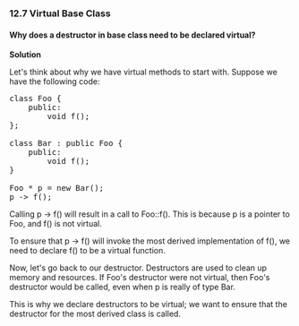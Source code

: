 ### 12.7 Virtual Base Class

#### Why does a destructor in base class need to be declared virtual?
**Solution**

Let's think about why we have virtual methods to start with. Suppose we have the following code:

<pre>
class Foo {
    public:
        void f();
};

class Bar : public Foo {
    public:
        void f();
}

Foo * p = new Bar();
p -> f();
</pre>

Calling p -> f() will result in a call to Foo::f(). This is because p is a pointer to Foo,
and f() is not virtual.

To ensure that p -> f() will invoke the most derived implementation of f(), we need to declare
f() to be a virtual function. 

Now, let's go back to our destructor. Destructors are used to clean up memory and resources. 
If Foo's destructor were not virtual, then Foo's destructor would be called, even when p is
really of type Bar. 

This is why we declare destructors to be virtual; we want to ensure that the destructor
for the most derived class is called. 